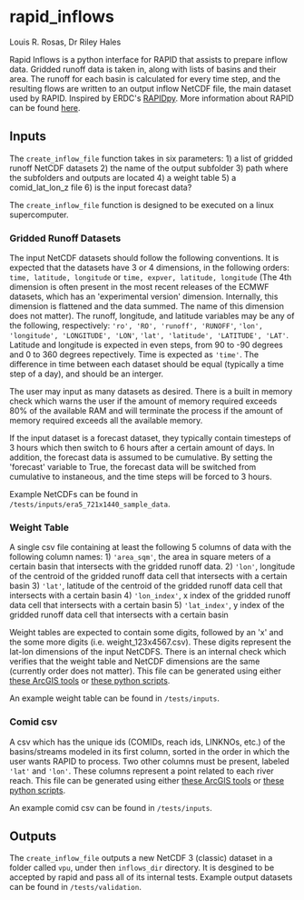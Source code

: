 # rapid_inflows
Louis R. Rosas, Dr Riley Hales

Rapid Inflows is a python interface for RAPID that assists to prepare inflow data. Gridded runoff data is taken in, along with lists of basins and their area. The runoff for each basin is calculated for every time step, and the resulting flows are written to an output inflow NetCDF file, the main dataset used by RAPID. Inspired by ERDC's [RAPIDpy](https://github.com/erdc/RAPIDpy). More information about RAPID can be found [here](http://rapid-hub.org).

## Inputs
The `create_inflow_file` function takes in six parameters: 
    1) a list of gridded runoff NetCDF datasets
    2) the name of the output subfolder
    3) path where the subfolders and outputs are located
    4) a weight table
    5) a comid_lat_lon_z file
    6) is the input forecast data?

The `create_inflow_file` function is designed to be executed on a linux supercomputer.

### Gridded Runoff Datasets
The input NetCDF datasets should follow the following conventions. It is expected that the datasets have 3 or 4 dimensions, in the following orders: `time, latitude, longitude` or `time, expver, latitude, longitude` (The 4th dimension is often present in the most recent releases of the ECMWF datasets, which has an 'experimental version' dimension. Internally, this dimension is flattened and the data summed. The name of this dimension does not matter). The runoff, longitude, and latitude variables may be any of the following, respectively: `'ro', 'RO', 'runoff', 'RUNOFF'`, `'lon', 'longitude', 'LONGITUDE', 'LON'`, `'lat', 'latitude', 'LATITUDE', 'LAT'`. Latitude and longitude is expected in even steps, from 90 to -90 degrees and 0 to 360 degrees repectively. Time is expected as `'time'`. The difference in time between each dataset should be equal (typically a time step of a day), and should be an interger.

The user may input as many datasets as desired. There is a built in memory check which warns the user if the amount of memory required exceeds 80% of the available RAM and will terminate the process if the amount of memory required exceeds all the available memory. 

If the input dataset is a forecast dataset, they typically contain timesteps of 3 hours which then switch to 6 hours after a certain amount of days. In addition, the forecast data is assumed to be cumulative. By setting the 'forecast' variable to True, the forecast data will be switched from cumulative to instaneous, and the time steps will be forced to 3 hours.

Example NetCDFs can be found in `/tests/inputs/era5_721x1440_sample_data`.

### Weight Table
A single csv file containing at least the following 5 columns of data with the following column names: 
    1) `'area_sqm'`, the area in square meters of a certain basin that intersects with the gridded runoff data. 
    2) `'lon'`,  longitude of the centroid of the gridded runoff data cell that intersects with a certain basin
    3) `'lat'`,  latitude of the centroid of the gridded runoff data cell that intersects with a certain basin
    4) `'lon_index'`,  x index of the gridded runoff data cell that intersects with a certain basin
    5) `'lat_index'`,  y index of the gridded runoff data cell that intersects with a certain basin

Weight tables are expected to contain some digits, followed by an 'x' and the some more digits (i.e. weight_123x4567.csv). These digits represent the lat-lon dimensions of the input NetCDFS. There is an internal check which verifies that the weight table and NetCDF dimensions are the same (currently order does not matter). This file can be generated using either [these ArcGIS tools](https://github.com/Esri/python-toolbox-for-rapid) or [these python scripts](https://github.com/geoglows/tdxhydro-rapid).

An example weight table can be found in `/tests/inputs`.

### Comid csv
A csv which has the unique ids (COMIDs, reach ids, LINKNOs, etc.) of the basins/streams modeled in its first column, sorted in the order in which the user wants RAPID to process. Two other columns must be present, labeled `'lat'` and `'lon'`. These columns represent a point related to each river reach. This file can be generated using either [these ArcGIS tools](https://github.com/Esri/python-toolbox-for-rapid) or [these python scripts](https://github.com/geoglows/tdxhydro-rapid).

An example comid csv can be found in `/tests/inputs`.

## Outputs
The `create_inflow_file` outputs a new NetCDF 3 (classic) dataset in a folder called `vpu`, under then `inflows_dir` directory. It is desgined to be accepted by rapid and pass all of its internal tests. Example output datasets can be found in `/tests/validation`.